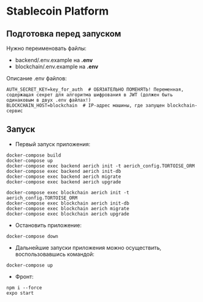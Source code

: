# Stablecoin Platform

## Подготовка перед запуском

Нужно переименовать файлы:
- backend/.env.example на **.env**
- blockchain/.env.example на **.env**

Описание .env файлов:
```dotenv
AUTH_SECRET_KEY=key_for_auth  # ОБЯЗАТЕЛЬНО ПОМЕНЯТЬ! Переменная, содержащая секрет для алгоритма шифрования в JWT (должен быть одинаковым в двух .env файлах!)
BLOCKCHAIN_HOST=blockchain  # IP-адрес машины, где запущен blockchain-сервис
```

## Запуск

- Первый запуск приложения:
```commandline
docker-compose build
docker-compose up
docker-compose exec backend aerich init -t aerich_config.TORTOISE_ORM 
docker-compose exec backend aerich init-db
docker-compose exec backend aerich migrate
docker-compose exec backend aerich upgrade

docker-compose exec blockchain aerich init -t aerich_config.TORTOISE_ORM 
docker-compose exec blockchain aerich init-db
docker-compose exec blockchain aerich migrate
docker-compose exec blockchain aerich upgrade
```

- Остановить приложение:
```commandline
docker-compose down
```

- Дальнейшие запуски приложения можно осуществить, воспользовавшись командой:
```commandline
docker-compose up
```
- Фронт:
```
npm i --force
expo start
```
